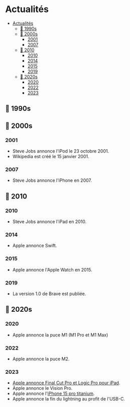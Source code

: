 # Actualités

- [Actualités](#actualités)
  - [🔷 1990s](#-1990s)
  - [🔷 2000s](#-2000s)
    - [2001](#2001)
    - [2007](#2007)
  - [🔷 2010](#-2010)
    - [2010](#2010)
    - [2014](#2014)
    - [2015](#2015)
    - [2019](#2019)
  - [🔷 2020s](#-2020s)
    - [2020](#2020)
    - [2022](#2022)
    - [2023](#2023)

## 🔷 1990s

## 🔷 2000s

### 2001

- Steve Jobs annonce l'iPod le 23 octobre 2001.
- Wikipedia est créé le 15 janvier 2001.

### 2007

- Steve Jobs annonce l'iPhone en 2007.

## 🔷 2010

### 2010

- Steve Jobs annonce l'iPad en 2010.

### 2014

- Apple annonce Swift.

### 2015

- Apple annonce l'Apple Watch en 2015.

### 2019

- La version 1.0 de Brave est publiée.

## 🔷 2020s

### 2020

- Apple annonce la puce M1 (M1 Pro et M1 Max)

### 2022

- Apple annonce la puce M2.

### 2023

- [Apple annonce Final Cut Pro et Logic Pro pour iPad](https://www.apple.com/fr/newsroom/2023/05/apple-brings-final-cut-pro-and-logic-pro-to-ipad/).
- Apple annonce le Vision Pro.
- Apple annonce l'[iPhone 15 pro titanium](https://www.apple.com/fr/iphone-15-pro/).
- Apple annonce la fin du lightning au profit de l'USB-C.
